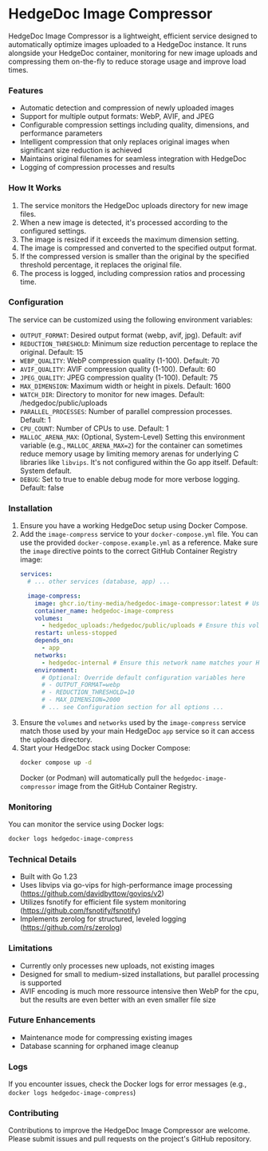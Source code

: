 # HedgeDoc Image Compressor

HedgeDoc Image Compressor is a lightweight, efficient service designed to automatically optimize images uploaded to a HedgeDoc instance. It runs alongside your HedgeDoc container, monitoring for new image uploads and compressing them on-the-fly to reduce storage usage and improve load times.

### Features

- Automatic detection and compression of newly uploaded images
- Support for multiple output formats: WebP, AVIF, and JPEG
- Configurable compression settings including quality, dimensions, and performance parameters
- Intelligent compression that only replaces original images when significant size reduction is achieved
- Maintains original filenames for seamless integration with HedgeDoc
- Logging of compression processes and results

### How It Works

1. The service monitors the HedgeDoc uploads directory for new image files.
2. When a new image is detected, it's processed according to the configured settings.
3. The image is resized if it exceeds the maximum dimension setting.
4. The image is compressed and converted to the specified output format.
5. If the compressed version is smaller than the original by the specified threshold percentage, it replaces the original file.
6. The process is logged, including compression ratios and processing time.

### Configuration

The service can be customized using the following environment variables:

- `OUTPUT_FORMAT`: Desired output format (webp, avif, jpg). Default: avif
- `REDUCTION_THRESHOLD`: Minimum size reduction percentage to replace the original. Default: 15
- `WEBP_QUALITY`: WebP compression quality (1-100). Default: 70
- `AVIF_QUALITY`: AVIF compression quality (1-100). Default: 60
- `JPEG_QUALITY`: JPEG compression quality (1-100). Default: 75
- `MAX_DIMENSION`: Maximum width or height in pixels. Default: 1600
- `WATCH_DIR`: Directory to monitor for new images. Default: /hedgedoc/public/uploads
- `PARALLEL_PROCESSES`: Number of parallel compression processes. Default: 1
- `CPU_COUNT`: Number of CPUs to use. Default: 1
- `MALLOC_ARENA_MAX`: (Optional, System-Level) Setting this environment variable (e.g., `MALLOC_ARENA_MAX=2`) for the container can sometimes reduce memory usage by limiting memory arenas for underlying C libraries like `libvips`. It's not configured within the Go app itself. Default: System default.
- `DEBUG`: Set to true to enable debug mode for more verbose logging. Default: false

### Installation

1. Ensure you have a working HedgeDoc setup using Docker Compose.
2. Add the `image-compress` service to your `docker-compose.yml` file. You can use the provided `docker-compose.example.yml` as a reference. Make sure the `image` directive points to the correct GitHub Container Registry image:
   ```yaml
   services:
     # ... other services (database, app) ...

     image-compress:
       image: ghcr.io/tiny-media/hedgedoc-image-compressor:latest # Use image from GHCR
       container_name: hedgedoc-image-compress
       volumes:
         - hedgedoc_uploads:/hedgedoc/public/uploads # Ensure this volume name matches your HedgeDoc app service
       restart: unless-stopped
       depends_on:
         - app
       networks:
         - hedgedoc-internal # Ensure this network name matches your HedgeDoc app service
       environment:
         # Optional: Override default configuration variables here
         # - OUTPUT_FORMAT=webp
         # - REDUCTION_THRESHOLD=10
         # - MAX_DIMENSION=2000
         # ... see Configuration section for all options ...
   ```
3. Ensure the `volumes` and `networks` used by the `image-compress` service match those used by your main HedgeDoc `app` service so it can access the uploads directory.
4. Start your HedgeDoc stack using Docker Compose:
   ```bash
   docker compose up -d
   ```
   Docker (or Podman) will automatically pull the `hedgedoc-image-compressor` image from the GitHub Container Registry.

### Monitoring

You can monitor the service using Docker logs:

```bash
docker logs hedgedoc-image-compress
```

### Technical Details

- Built with Go 1.23
- Uses libvips via go-vips for high-performance image processing (https://github.com/davidbyttow/govips/v2)
- Utilizes fsnotify for efficient file system monitoring (https://github.com/fsnotify/fsnotify)
- Implements zerolog for structured, leveled logging (https://github.com/rs/zerolog)

### Limitations

- Currently only processes new uploads, not existing images
- Designed for small to medium-sized installations, but parallel processing is supported
- AVIF encoding is much more ressource intensive then WebP for the cpu, but the results are even better with an even smaller file size

### Future Enhancements

- Maintenance mode for compressing existing images
- Database scanning for orphaned image cleanup

### Logs

If you encounter issues, check the Docker logs for error messages (e.g., `docker logs hedgedoc-image-compress`)


### Contributing

Contributions to improve the HedgeDoc Image Compressor are welcome. Please submit issues and pull requests on the project's GitHub repository.
